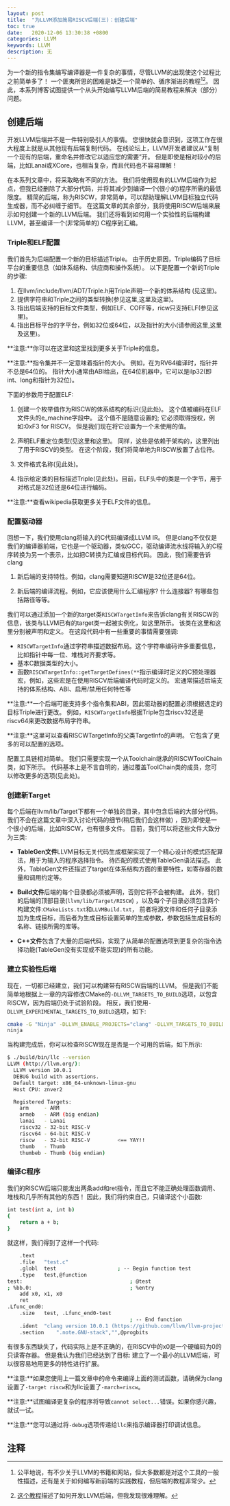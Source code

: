 ```yaml
---
layout: post
title:  "为LLVM添加简易RISCV后端(三)：创建后端"
toc: true
date:   2020-12-06 13:30:38 +0800
categories: LLVM
keywords: LLVM
description: 无
---
```



为一个新的指令集编写编译器是一件复杂的事情，尽管LLVM的出现使这个过程比之前简单多了！
一个匪夷所思的困难是缺乏一个简单的、循序渐进的教程[^1][^2]。
因此，本系列博客试图提供一个从头开始编写LLVM后端的简易教程来解决（部分）问题。


## 创建后端

开发LLVM后端并不是一件特别吸引人的事情。
您很快就会意识到，这项工作在很大程度上就是从其他现有后端复制代码。
在线论坛上，LLVM开发者建议从“复制一个现有的后端，重命名并修改它以适应您的需要”开。
但是即使是相对较小的后端，比如Lanai或XCore，也相当复杂，而且代码也不容易理解！

在本系列文章中，将采取略有不同的方法。
我们将使用现有的LLVM后端作为起点，但我已经删除了大部分代码，并将其减少到编译一个(很小的)程序所需的最低限度。
精简的后端，称为RISCW，非常简单，可以帮助理解LLVM目标独立代码生成器，而不必纠缠于细节。
在这篇文章的其余部分，我将使用RISCW后端来展示如何创建一个新的LLVM后端。
我们还将看到如何用一个实验性的后端构建LLVM，甚至编译一个(非常简单的) C程序到汇编。


### Triple和ELF配置

我们首先为后端配置一个新的目标描述Triple。
由于历史原因，Triple编码了目标平台的重要信息（如体系结构、供应商和操作系统）。
以下是配置一个新的Triple的步骤:

1. 在llvm/include/llvm/ADT/Triple.h用Triple声明一个新的体系结构 (见这里)。
2. 提供字符串和Triple之间的类型转换(参见这里,这里及这里)。
3. 指出后端支持的目标文件类型，例如ELF、COFF等，ricw只支持ELF(参见这里)。
4. 指出目标平台的字平台，例如32位或64位，以及指针的大小(请参阅这里,这里及这里)。

**注意:**你可以在这里和这里找到更多关于Triple的信息。


**注意:**指令集并不一定意味着指针的大小。
例如，在为RV64编译时，指针并不总是64位的。
指针大小通常由ABI给出，在64位机器中，它可以是ilp32(即int、long和指针为32位)。

下面的参数用于配置ELF:

1. 创建一个枚举值作为RISCW的体系结构的标识(见此处)。
这个值被编码在ELF文件头的e_machine字段中。
这个值不是随意设置的; 它必须取得授权，例如:0xF3 for RISCV。
但是我们现在将它设置为一个未使用的值。

2. 声明ELF重定位类型(见这里和这里)。
同样，这些是依赖于架构的，这里列出了用于RISCV的类型。
在这个阶段，我们将简单地为RISCW放置了占位符。

3. 文件格式名称(见此处)。

4. 指示给定类的目标描述Triple(见此处)。目前，ELF头中的类是一个字节，用于对格式是32位还是64位进行编码。


**注意:**查看wikipedia获取更多关于ELF文件的信息。



### 配置驱动器

回想一下，我们使用clang将输入的C代码编译成LLVM IR。
但是clang不仅仅是我们的编译器前端，它也是一个驱动器，类似GCC，驱动编译流水线将输入的C程序转换为另一个表示，比如把C转换为汇编或目标代码。
因此，我们需要告诉clang

1. 新后端的支持特性。例如，clang需要知道RISCW是32位还是64位。

2. 新后端的编译流程。例如，它应该使用什么汇编程序? 什么连接器? 有哪些包括路径等等。


我们可以通过添加一个新的target类`RISCWTargetInfo`来告诉clang有关RISCW的信息，该类与LLVM已有的target类一起被实例化，如这里所示。
该类在这里和这里分别被声明和定义。
在这段代码中有一些重要的事情需要强调:

* `RISCWTargetInfo`通过字符串描述数据布局。这个字符串编码许多重要信息，比如指针中每一位、堆栈对齐要求等。
* 基本C数据类型的大小。
* 函数`RISCWTargetInfo::getTargetDefines(**`指示编译时定义的C预处理器宏，例如，这些宏是在使用RISCV后端编译代码时定义的。
宏通常描述后端支持的体系结构、ABI、启用/禁用任何特性等

**注意:**一个后端可能支持多个指令集和ABI，因此驱动器的配置必须根据选定的目标Triple进行更改。
例如，`RISCWTargetInfo`根据Triple包含riscv32还是riscv64来更改数据布局字符串。

**注意:**这里可以查看RISCWTargetInfo的父类TargetInfo的声明。
它包含了更多的可以配置的选项。

配置工具链相对简单。
我们只需要实现一个从Toolchain继承的RISCWToolChain类，如下所示。
代码基本上是不言自明的，通过覆盖ToolChain类的成员，您可以修改更多的选项(见此处)。

### 创建新Target

每个后端在llvm/lib/Target下都有一个单独的目录，其中包含后端的大部分代码。
我们不会在这篇文章中深入讨论代码的细节(稍后我们会这样做) ，因为即使是一个很小的后端，比如RISCW，也有很多文件。
目前，我们可以将这些文件大致分为三类:

* **TableGen文件**LLVM目标无关代码生成框架实现了一个精心设计的模式匹配算法，用于为输入的程序选择指令。
待匹配的模式使用TableGen语法描述。
此外，TableGen文件还描述了target在体系结构方面的重要特性，如寄存器的数量和调用约定等。

* **Build文件**后端的每个目录都必须被声明，否则它将不会被构建。
此外，我们的后端的顶部目录(`llvm/lib/Target/RISCW`) ，以及每个子目录必须包含两个构建文件:`CMakeLists.txt`和`LLVMBuild.txt`，
前者将源文件和任何子目录添加为生成目标，而后者为生成目标设置简单的生成参数，参数包括生成目标的名称、链接所需的库等。

* **C++文件**包含了大量的后端代码，实现了从简单的配置选项到更复杂的指令选择功能(TableGen没有实现或不能实现)的所有功能。

### 建立实验性后端

现在，一切都已经建立，我们可以构建带有RISCW后端的LLVM。
但是我们不能简单地根据上一章的内容修改CMake的`-DLLVM_TARGETS_TO_BUILD`选项，以包含RISCW，因为后端仍处于试验阶段。
相反，我们使用`-DLLVM_EXPERIMENTAL_TARGETS_TO_BUILD`选项，如下:
```sh
cmake -G "Ninja" -DLLVM_ENABLE_PROJECTS="clang" -DLLVM_TARGETS_TO_BUILD="ARM;Lanai;RISCV" -DLLVM_EXPERIMENTAL_TARGETS_TO_BUILD="RISCW" -DCMAKE_BUILD_TYPE="Debug" -DLLVM_ENABLE_ASSERTIONS=On ../llvm
ninja
```
当构建完成后，你可以检查RISCW现在是否是一个可用的后端，如下所示:
```sh
$ ./build/bin/llc --version
LLVM (http://llvm.org/):
  LLVM version 10.0.1
  DEBUG build with assertions.
  Default target: x86_64-unknown-linux-gnu
  Host CPU: znver2

  Registered Targets:
    arm     - ARM
    armeb   - ARM (big endian)
    lanai   - Lanai
    riscv32 - 32-bit RISC-V
    riscv64 - 64-bit RISC-V
    riscw   - 32-bit RISC-V         <== YAY!!
    thumb   - Thumb
    thumbeb - Thumb (big endian)
```
### 编译C程序
我们的RISCW后端只能发出两条add和ret指令，而且它不能正确处理函数调用、堆栈和几乎所有其他的东西！
因此，我们将约束自己，只编译这个小函数:
```sh
int test(int a, int b)
{
    return a + b;
}
```
就这样，我们得到了这样一个代码:
```sh
	.text
	.file	"test.c"
	.globl	test                    ; -- Begin function test
	.type	test,@function
test:                                   ; @test
; %bb.0:                                ; %entry
	add	x0, x1, x0
	ret
.Lfunc_end0:
	.size	test, .Lfunc_end0-test
                                        ; -- End function
	.ident	"clang version 10.0.1 (https://github.com/llvm/llvm-project 89f2d2cc3bba7cb12cee346b3205cb0335e758cd)"
	.section	".note.GNU-stack","",@progbits
```
有很多东西缺失了，代码实际上是不正确的，在RISCV中的x0是一个硬编码为0的只读寄存器。
但是我认为我们已经达到了目标: 建立了一个最小的LLVM后端，可以很容易地用更多的特性进行扩展。

**注意:**如果您使用上一篇文章中的命令来编译上面的测试函数，请确保为clang设置了`-target riscw`和为llc设置了`-march=riscw`。

**注意:**试图编译更复杂的程序将导致```cannot select...```错误。如果你感兴趣，就试一试。

**注意:**您可以通过将`-debug`选项传递给`llc`来指示编译器打印调试信息。


## 注释
[^1]:公平地说，有不少关于LLVM的书籍和网站，但大多数都是对这个工具的一般性描述，还有是关于如何编写新前端的实践教程，但后端的教程非常少。
[^2]:[这个教程](https://jonathan2251.github.io/lbd/)描述了如何开发LLVM后端，但我发现很难理解。
